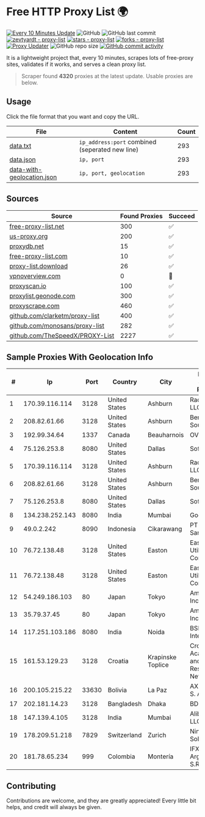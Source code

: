 
# Free HTTP Proxy List 🌍

[![Every 10 Minutes Update](https://github.com/mertguvencli/http-proxy-list/actions/workflows/main.yml/badge.svg?branch=main)](https://github.com/mertguvencli/http-proxy-list/actions/workflows/main.yml)
![GitHub](https://img.shields.io/github/license/mertguvencli/http-proxy-list)
![GitHub last commit](https://img.shields.io/github/last-commit/mertguvencli/http-proxy-list)
[![zevtyardt - proxy-list](https://img.shields.io/static/v1?label=zevtyardt&message=proxy-list&color=blue&logo=github)](https://github.com/zevtyardt/proxy-list "Go to GitHub repo")
[![stars - proxy-list](https://img.shields.io/github/stars/zevtyardt/proxy-list?style=social)](https://github.com/zevtyardt/proxy-list)
[![forks - proxy-list](https://img.shields.io/github/forks/zevtyardt/proxy-list?style=social)](https://github.com/zevtyardt/proxy-list)
[![Proxy Updater](https://github.com/zevtyardt/proxy-list/workflows/Proxy%20Updater/badge.svg)](https://github.com/zevtyardt/proxy-list/actions?query=workflow:"Proxy+Updater")
![GitHub repo size](https://img.shields.io/github/repo-size/zevtyardt/proxy-list)
[![GitHub commit activity](https://img.shields.io/github/commit-activity/m/zevtyardt/proxy-list?logo=commits)](https://github.com/zevtyardt/proxy-list/commits/main)

It is a lightweight project that, every 10 minutes, scrapes lots of free-proxy sites, validates if it works, and serves a clean proxy list.

> Scraper found **4320** proxies at the latest update. Usable proxies are below.

## Usage

Click the file format that you want and copy the URL.

|File|Content|Count|
|----|-------|-----|
|[data.txt](https://raw.githubusercontent.com/mertguvencli/http-proxy-list/main/proxy-list/data.txt)|`ip_address:port` combined (seperated new line)|293|
|[data.json](https://raw.githubusercontent.com/mertguvencli/http-proxy-list/main/proxy-list/data.json)|`ip, port`|293|
|[data-with-geolocation.json](https://raw.githubusercontent.com/mertguvencli/http-proxy-list/main/proxy-list/data-with-geolocation.json)|`ip, port, geolocation`|293|

## Sources

|Source|Found Proxies|Succeed|
|------|-------------|-------|
|[free-proxy-list.net](https://free-proxy-list.net)|300|✅|
|[us-proxy.org](https://www.us-proxy.org)|200|✅|
|[proxydb.net](http://proxydb.net)|15|✅|
|[free-proxy-list.com](https://free-proxy-list.com/?page=&port=&type%5B%5D=http&type%5B%5D=https&up_time=0&search=Search)|10|✅|
|[proxy-list.download](https://www.proxy-list.download/HTTP)|26|✅|
|[vpnoverview.com](https://vpnoverview.com/privacy/anonymous-browsing/free-proxy-servers)|0|🚫|
|[proxyscan.io](https://www.proxyscan.io)|100|✅|
|[proxylist.geonode.com](https://proxylist.geonode.com/api/proxy-list?limit=300&page=1&sort_by=lastChecked&sort_type=desc&protocols=http,https)|300|✅|
|[proxyscrape.com](https://api.proxyscrape.com/v2/?request=displayproxies&protocol=http&timeout=10000&country=all&ssl=all&anonymity=all)|460|✅|
|[github.com/clarketm/proxy-list](https://raw.githubusercontent.com/clarketm/proxy-list/master/proxy-list-raw.txt)|400|✅|
|[github.com/monosans/proxy-list](https://raw.githubusercontent.com/monosans/proxy-list/main/proxies/http.txt)|282|✅|
|[github.com/TheSpeedX/PROXY-List](https://raw.githubusercontent.com/TheSpeedX/PROXY-List/master/http.txt)|2227|✅|


## Sample Proxies With Geolocation Info

|#|Ip|Port|Country|City|Internet Service Provider|
|-|--|----|-------|----|-------------------------|
|1|170.39.116.114|3128|United States|Ashburn|Rackdog, LLC|
|2|208.82.61.66|3128|United States|Ashburn|Bernardi Sounds|
|3|192.99.34.64|1337|Canada|Beauharnois|OVH SAS|
|4|75.126.253.8|8080|United States|Dallas|SoftLayer|
|5|170.39.116.114|3128|United States|Ashburn|Rackdog, LLC|
|6|208.82.61.66|3128|United States|Ashburn|Bernardi Sounds|
|7|75.126.253.8|8080|United States|Dallas|SoftLayer|
|8|134.238.252.143|8080|India|Mumbai|Google LLC|
|9|49.0.2.242|8090|Indonesia|Cikarawang|PT Usaha Adi Sanggoro|
|10|76.72.138.48|3128|United States|Easton|Easton Utilities Commission|
|11|76.72.138.48|3128|United States|Easton|Easton Utilities Commission|
|12|54.249.186.103|80|Japan|Tokyo|Amazon.com, Inc.|
|13|35.79.37.45|80|Japan|Tokyo|Amazon.com, Inc.|
|14|117.251.103.186|8080|India|Noida|BSNL Internet|
|15|161.53.129.23|3128|Croatia|Krapinske Toplice|Croatian Academic and Research Network|
|16|200.105.215.22|33630|Bolivia|La Paz|AXS Bolivia S. A.|
|17|202.181.14.23|3128|Bangladesh|Dhaka|BDPEER|
|18|147.139.4.105|3128|India|Mumbai|Alibaba.com LLC|
|19|178.209.51.218|7829|Switzerland|Zurich|Nine Internet Solutions AG|
|20|181.78.65.234|999|Colombia|Montería|IFX Networks Argentina S.R.L|



## Contributing

Contributions are welcome, and they are greatly appreciated! Every
little bit helps, and credit will always be given.

